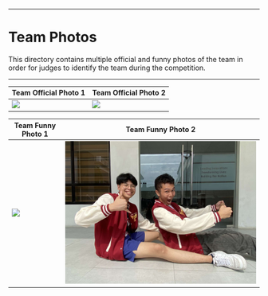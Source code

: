 
***

Team Photos
===

This directory contains multiple official and funny photos of the team in order for judges to identify the team during the competition.

***

| Team Official Photo 1               | Team Official Photo 2           |
| ----------------------------------- | ------------------------------- |
|<img src = "https://github.com/AbeBuck/BSU-Spartan-Team_FE-2024/blob/main/Team%20Photos/Team-Official_Photo_1.jpg" width = "700">|<img src = "https://github.com/AbeBuck/BSU-Spartan-Team_FE-2024/blob/main/Team%20Photos/Team-Official_Photo_2.jpg" width = "700">|

| Team Funny Photo 1                  | Team Funny Photo 2              |
| ----------------------------------- | ------------------------------- |
|<img src = "https://github.com/AbeBuck/BSU-Spartan-Team_FE-2024/blob/main/Team%20Photos/Team-Funny_Photo_1.jpg" width = "700">|<img src = "https://github.com/AbeBuck/BSU-Spartan-Team_FE-2024/blob/main/Team%20Photos/Team-Funny_Photo_2.jpg" width = "700">|
